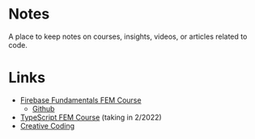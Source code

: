 # Notes

A place to keep notes on courses, insights, videos, or articles related to code.

# Links

- [Firebase Fundamentals FEM Course](https://frontend-masters-firebase.web.app)
  - [Github](https://github.com/davideast/firebase-fundamentals-frontend-masters)
- [TypeScript FEM Course](https://www.typescript-training.com/course/fundamentals-v3/02-hello-typescript/) (taking in 2/2022)
- [Creative Coding](./CreativeCoding.md)
